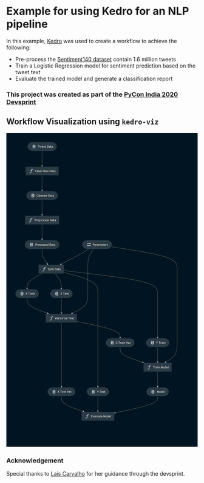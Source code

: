 # Example for using Kedro for an NLP pipeline

In this example, [Kedro](https://github.com/quantumblacklabs/kedro) was used to create a workflow to achieve the following:
* Pre-process the [Sentiment140 dataset](https://www.kaggle.com/kazanova/sentiment140) contain 1.6 million tweets
* Train a Logistic Regression model for sentiment prediction based on the tweet text
* Evaluate the trained model and generate a classification report

### This project was created as part of the [PyCon India 2020 Devsprint](https://in.pycon.org/2020/)

## Workflow Visualization using ```kedro-viz```
![Pipeline Image](./kedro-pipeline.png)

### Acknowledgement

Special thanks to [Lais Carvalho](https://github.com/laisbsc) for her guidance through the devsprint.
